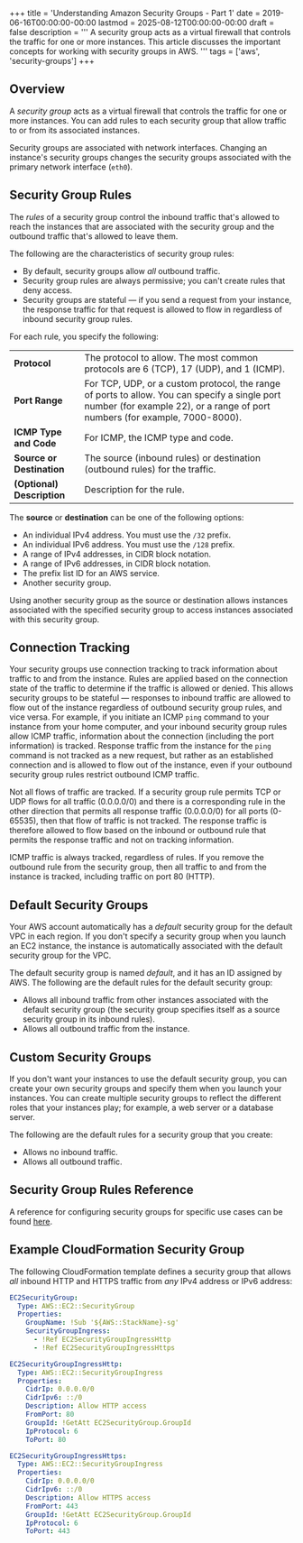 +++
title = 'Understanding Amazon Security Groups - Part 1'
date = 2019-06-16T00:00:00-00:00
lastmod = 2025-08-12T00:00:00-00:00
draft = false
description = '''
A security group acts as a virtual firewall that controls the traffic for one
or more instances. This article discusses the important concepts for working
with security groups in AWS.
'''
tags = ['aws', 'security-groups']
+++

## Overview

A *security group* acts as a virtual firewall that controls the traffic for one
or more instances. You can add rules to each security group that allow traffic
to or from its associated instances.

Security groups are associated with network interfaces. Changing an instance's
security groups changes the security groups associated with the primary network
interface (`eth0`).

## Security Group Rules

The *rules* of a security group control the inbound traffic that's allowed to
reach the instances that are associated with the security group and the
outbound traffic that's allowed to leave them.

The following are the characteristics of security group rules:

- By default, security groups allow *all* outbound traffic.
- Security group rules are always permissive; you can't create rules that deny
  access.
- Security groups are stateful — if you send a request from your instance, the
  response traffic for that request is allowed to flow in regardless of inbound
  security group rules.

For each rule, you specify the following:

|   |   |
|---|---|
| **Protocol** | The protocol to allow. The most common protocols are 6 (TCP), 17 (UDP), and 1 (ICMP). |
| **Port Range** | For TCP, UDP, or a custom protocol, the range of ports to allow. You can specify a single port number (for example 22), or a range of port numbers (for example, 7000-8000). |
| **ICMP Type and Code** | For ICMP, the ICMP type and code. |
| **Source or Destination**  | The source (inbound rules) or destination (outbound rules) for the traffic. |
| **(Optional) Description** | Description for the rule. |

The **source** or **destination** can be one of the following options:
- An individual IPv4 address. You must use the `/32` prefix.
- An individual IPv6 address. You must use the `/128` prefix.
- A range of IPv4 addresses, in CIDR block notation.
- A range of IPv6 addresses, in CIDR block notation.
- The prefix list ID for an AWS service.
- Another security group.

Using another security group as the source or destination allows instances
associated with the specified security group to access instances associated
with this security group.

## Connection Tracking

Your security groups use connection tracking to track information about traffic
to and from the instance. Rules are applied based on the connection state of
the traffic to determine if the traffic is allowed or denied. This allows
security groups to be stateful — responses to inbound traffic are allowed to
flow out of the instance regardless of outbound security group rules, and vice
versa. For example, if you initiate an ICMP `ping` command to your instance
from your home computer, and your inbound security group rules allow ICMP
traffic, information about the connection (including the port information) is
tracked. Response traffic from the instance for the `ping` command is not
tracked as a new request, but rather as an established connection and is
allowed to flow out of the instance, even if your outbound security group rules
restrict outbound ICMP traffic.

Not all flows of traffic are tracked. If a security group rule permits TCP or
UDP flows for all traffic (0.0.0.0/0) and there is a corresponding rule in the
other direction that permits all response traffic (0.0.0.0/0) for all ports
(0-65535), then that flow of traffic is not tracked. The response traffic is
therefore allowed to flow based on the inbound or outbound rule that permits
the response traffic and not on tracking information.

ICMP traffic is always tracked, regardless of rules. If you remove the outbound
rule from the security group, then all traffic to and from the instance is
tracked, including traffic on port 80 (HTTP).

## Default Security Groups

Your AWS account automatically has a *default* security group for the default
VPC in each region. If you don't specify a security group when you launch an
EC2 instance, the instance is automatically associated with the default
security group for the VPC.

The default security group is named *default*, and it has an ID assigned by
AWS. The following are the default rules for the default security group:
- Allows all inbound traffic from other instances associated with the default
  security group (the security group specifies itself as a source security
  group in its inbound rules).
- Allows all outbound traffic from the instance.

## Custom Security Groups

If you don't want your instances to use the default security group, you can
create your own security groups and specify them when you launch your
instances. You can create multiple security groups to reflect the different
roles that your instances play; for example, a web server or a database server.

The following are the default rules for a security group that you create:
- Allows no inbound traffic.
- Allows all outbound traffic.

## Security Group Rules Reference

A reference for configuring security groups for specific use cases can be found
[here][here].

## Example CloudFormation Security Group

The following CloudFormation template defines a security group that allows
*all* inbound HTTP and HTTPS traffic from *any* IPv4 address or IPv6 address:

```yaml
EC2SecurityGroup:
  Type: AWS::EC2::SecurityGroup
  Properties:
    GroupName: !Sub '${AWS::StackName}-sg'
    SecurityGroupIngress:
      - !Ref EC2SecurityGroupIngressHttp
      - !Ref EC2SecurityGroupIngressHttps

EC2SecurityGroupIngressHttp:
  Type: AWS::EC2::SecurityGroupIngress
  Properties:
    CidrIp: 0.0.0.0/0
    CidrIpv6: ::/0
    Description: Allow HTTP access
    FromPort: 80
    GroupId: !GetAtt EC2SecurityGroup.GroupId
    IpProtocol: 6
    ToPort: 80

EC2SecurityGroupIngressHttps:
  Type: AWS::EC2::SecurityGroupIngress
  Properties:
    CidrIp: 0.0.0.0/0
    CidrIpv6: ::/0
    Description: Allow HTTPS access
    FromPort: 443
    GroupId: !GetAtt EC2SecurityGroup.GroupId
    IpProtocol: 6
    ToPort: 443
```

[here]: https://docs.aws.amazon.com/AWSEC2/latest/UserGuide/security-group-rules-reference.html
